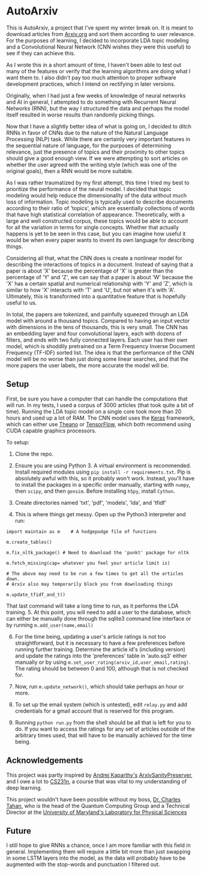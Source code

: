 # AutoArxiv

This is AutoArxiv, a project that I've spent my winter break on. It is meant 
to download articles from [Arxiv.org](https://arxiv.org/) and sort them according
to user relevance. For the purposes of learning, I decided to incorporate 
LDA topic modeling and a Convolutional Neural Network (CNN wishes they were this useful) to see if they can achieve this. 

As I wrote this in a short amount of time, I haven't been able to test out many of the features
or verify that the learning algorithms are doing what I want them to. I also didn't pay too much
attention to proper software development practices, which I intend on rectifying in later versions.

Originally, when I had just a few weeks of knowledge of neural networks and AI in general, I attempted to do something 
with Recurrent Neural Networks (RNN), but the way I structured the data and perhaps the model itself resulted in worse results than randomly picking things. 

Now that I have a slightly better idea of what is going on, I decided to ditch RNNs in favor of
CNNs due to the nature of the Natural Language Processing (NLP) task. While there are certainly very important
features in the sequential nature of language, for the purposes of determining relevance, just the presence of
topics and their proximity to other topics should give a good enough view. If we were attempting to sort
articles on whether the user agreed with the writing style (which was one of the original goals), then a RNN would
be more suitable. 

As I was rather traumatized by my first attempt, this time I tried my best to prioritize the performance of the
neural model. I decided that topic modeling would help reduce the dimensionality of the data without much loss of information. Topic modeling is typically used to describe documents according to their ratio of 'topics', which are essentially collections of words that have high statistical correlation of appearance. Theoretically, with a large and well constructed corpus, these topics would be able to account for all the variation in terms for single concepts. Whether that actually happens is yet to be seen in this case, but you can imagine how useful it would be when every paper wants to invent its own language for describing things. 

Considering all that, what the CNN does is create a nonlinear model for describing the interactions of topics in a document. Instead of saying that a paper is about 'X' because the percentage of 'X' is greater than the percentage of 'Y' and 'Z', we can say that a paper is about 'W' because the 'X' has a certain spatial and numerical relationship with 'Y' and 'Z', which is similar to how 'X' interacts with 'T' and 'U', but not when it's with 'A'. Ultimately, this is transformed into a quantitative feature that is hopefully useful to us. 

In total, the papers are tokenized, and painfully squeezed through an LDA model with around a thousand topics. Compared to having an input vector with dimensions in the tens of thousands, this is very small. The CNN has an embedding layer and four convolutional layers, each with dozens of filters, and ends with two fully connected layers. Each user has their own model, which is shoddily pretrained on a Term Frequency Inverse Document Frequency (TF-IDF) sorted list. The idea is that the performance of the CNN model will be no worse than just doing some linear searches, and that the more papers the user labels, the more accurate the model will be. 

## Setup

First, be sure you have a computer that can handle the computations that will run. In my tests, 
I used a corpus of 3000 articles (that took quite a bit of time). Running the LDA topic model on a 
single core took more than 20 hours and used up a lot of RAM. The CNN model uses the [Keras](https://github.com/fchollet/keras/tree/master/keras) framework, which can either use
[Theano](http://deeplearning.net/software/theano/) or [TensorFlow](https://www.tensorflow.org/), which 
both recommend using CUDA capable graphics processors. 

To setup:

1. Clone the repo.

2. Ensure you are using Python 3. A virtual environment is recommended. Install required modules using `pip install -r requirements.txt`. Pip is absolutely awful with this, so it probably won't work. Instead, you'll have to install the packages in a specific order manually, starting with `numpy`, then `scipy`, and then `gensim`. Before installing `h5py`, install `Cython`.

3. Create directories named 'txt', 'pdf', 'models', 'lda', and 'tfidf'
4. This is where things get messy. Open up the Python3 interpreter and run:
  ```
  import maintain as m    # A hodgepodge file of functions
  
  m.create_tables()
  
  m.fix_nltk_package() # Need to download the 'punkt' package for nltk
  
  m.fetch_missing(cap= whatever you feel your article limit is)
  
  # The above may need to be run a few times to get all the articles down. 
  # Arxiv also may temporarily block you from downloading things
  
  m.update_tfidf_and_t()
  ```
  That last command will take a long time to run, as it performs the LDA training. 
5. At this point, you will need to add a user to the database, which can either be manually done through the sqlite3 command line interface or by running `m.add_user(name,email)`

6. For the time being, updating a user's article ratings is not too straightforward, but it is necessary to have a few preferences before running further training. Determine the article id's (including version) and update the ratings into the 'preferences' table in 'auto.sq3' either manually or by using `m.set_user_rating(arxiv_id,user_email,rating)`. The rating should be between 0 and 100, although that is not checked for. 

7. Now, run `m.update_network()`, which should take perhaps an hour or more. 

8. To set up the email system (which is untested), edit `relay.py` and add credentials for a gmail account that is reserved for this program. 

9. Running `python run.py` from the shell should be all that is left for you to do. If you want to access the ratings for any set of articles outside of the arbitrary times used, that will have to be manually achieved for the time being. 


## Acknowledgements 

This project was partly inspired by [Andrej Kaparthy's](http://karpathy.github.io/) [ArxivSanityPreserver](https://github.com/karpathy/arxiv-sanity-preserver), and I owe a lot to [CS231n](http://cs231n.stanford.edu/), a course that was vital to my understanding of deep learning. 

This project wouldn't have been possible without my boss, [Dr. Charles Tahan](http://www.tahan.com/charlie/), who is the head of the Quantum Computing Group and a Technical Director at the [University of Maryland's Laboratory for Physical Sciences](http://www.lps.umd.edu/)

## Future

I still hope to give RNNs a chance, once I am more familiar with this field in general. Implementing them will require a little bit more than just swapping in some LSTM layers into the model, as the data will probably have to be augmented with the stop-words and punctuation I filtered out.
